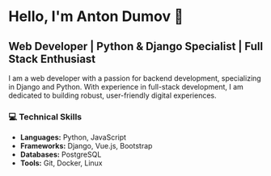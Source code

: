 # Hello, I'm Anton Dumov 👋

## Web Developer | Python & Django Specialist | Full Stack Enthusiast

I am a web developer with a passion for backend development, specializing in Django and Python. With experience in full-stack development, I am dedicated to building robust, user-friendly digital experiences.

### 💻 Technical Skills
- **Languages:** Python, JavaScript
- **Frameworks:** Django, Vue.js, Bootstrap
- **Databases:** PostgreSQL
- **Tools:** Git, Docker, Linux

<!--
**AntonDumov/AntonDumov** is a ✨ _special_ ✨ repository because its `README.md` (this file) appears on your GitHub profile.

Here are some ideas to get you started:

- 🔭 I’m currently working on ...
- 🌱 I’m currently learning ...
- 👯 I’m looking to collaborate on ...
- 🤔 I’m looking for help with ...
- 💬 Ask me about ...
- 📫 How to reach me: ...
- 😄 Pronouns: ...
- ⚡ Fun fact: ...
-->
